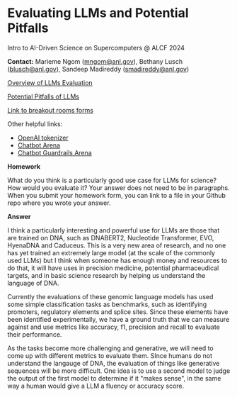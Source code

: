 # Evaluating LLMs and Potential Pitfalls

Intro to AI-Driven Science on Supercomputers @ ALCF 2024

**Contact:** Marieme Ngom ([mngom@anl.gov](mailto:///mngom@anl.gov)), Bethany Lusch ([blusch@anl.gov](mailto:///blusch@anl.gov)), Sandeep Madireddy  ([smadireddy@anl.gov](mailto:///smadireddy@anl.gov)) 


[Overview of LLMs Evaluation](https://github.com/argonne-lcf/ai-science-training-series/blob/main/08_Evaluating_LLMs/LLM_Evaluation_Overview.pdf)

[Potential Pitfalls of LLMs](https://github.com/argonne-lcf/ai-science-training-series/blob/main/08_Evaluating_LLMs/LLM-Pitfalls.pdf)
    
[Link to breakout rooms forms](https://drive.google.com/drive/folders/1BN_aBlNU-7KVIcySntRtbkBXRGpkMSyz)

Other helpful links:
- [OpenAI tokenizer](https://platform.openai.com/tokenizer)
- [Chatbot Arena](https://chat.lmsys.org/)
- [Chatbot Guardrails Arena](https://huggingface.co/spaces/lighthouzai/guardrails-arena)

 
 **Homework**
 
What do you think is a particularly good use case for LLMs for science? How would you evaluate it?
Your answer does not need to be in paragraphs. When you submit your homework form, you can link to a file in your Github repo where you wrote your answer.

**Answer**

I think a particularly interesting and powerful use for LLMs are those that are trained on DNA, such as DNABERT2, Nucleotide Transformer, EVO, HyenaDNA and Caduceus.  This is a very new area of research, and no one has yet trained an extremely large model (at the scale of the commonly used LLMs) but I think when someone has enough money and resources to do that, it will have uses in precision medicine, potential pharmaceudical targets, and in basic science research by helping us understand the language of DNA.

Currently the evaluations of these genomic language models has used some simple classification tasks as benchmarks, such as identifying promoters, regulatory elements and splice sites.  Since these elements have been identified experimentally, we have a ground truth that we can measure against and use metrics like accuracy, f1, precision and recall to evaluate their performance.

As the tasks become more challenging and generative, we will need to come up with different metrics to evaluate them.  SInce humans do not understand the langauge of DNA, the evaluation of things like generative sequences will be more difficult. One idea is to use a second model to judge the output of the first  model to determine if it "makes sense", in the same way a human would give a LLM a fluency or accuracy score.

